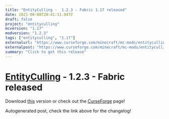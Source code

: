 ```yaml
---
title: "EntityCulling -  1.2.3 - Fabric 1.17 released"
date: 2021-06-08T20:41:11.947Z
draft: false
project: "entityculling"
mcversion: "1.17"
modversion: "1.2.3"
tags: ["entityculling", "1.17"]
externalurl: "https://www.curseforge.com/minecraft/mc-mods/entityculling/files/3344140"
externalpost: "https://www.curseforge.com/minecraft/mc-mods/entityculling/files/3344140"
summary: "Click to get this release"
---
```

# [EntityCulling](/project/entityculling) -  1.2.3 - Fabric released
Download [this](https://www.curseforge.com/minecraft/mc-mods/entityculling/files/3344140) version or check out the [CurseForge](https://www.curseforge.com/minecraft/mc-mods/entityculling) page!

Autogenerated post, check the link above for the changelog!
